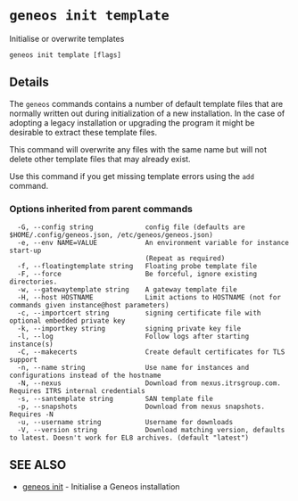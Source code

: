 # `geneos init template`

Initialise or overwrite templates

```text
geneos init template [flags]
```

## Details

The `geneos` commands contains a number of default template files
that are normally written out during initialization of a new
installation. In the case of adopting a legacy installation or
upgrading the program it might be desirable to extract these template
files.

This command will overwrite any files with the same name but will not
delete other template files that may already exist.

Use this command if you get missing template errors using the `add`
command.

### Options inherited from parent commands

```text
  -G, --config string             config file (defaults are $HOME/.config/geneos.json, /etc/geneos/geneos.json)
  -e, --env NAME=VALUE            An environment variable for instance start-up
                                  (Repeat as required)
  -f, --floatingtemplate string   Floating probe template file
  -F, --force                     Be forceful, ignore existing directories.
  -w, --gatewaytemplate string    A gateway template file
  -H, --host HOSTNAME             Limit actions to HOSTNAME (not for commands given instance@host parameters)
  -c, --importcert string         signing certificate file with optional embedded private key
  -k, --importkey string          signing private key file
  -l, --log                       Follow logs after starting instance(s)
  -C, --makecerts                 Create default certificates for TLS support
  -n, --name string               Use name for instances and configurations instead of the hostname
  -N, --nexus                     Download from nexus.itrsgroup.com. Requires ITRS internal credentials
  -s, --santemplate string        SAN template file
  -p, --snapshots                 Download from nexus snapshots. Requires -N
  -u, --username string           Username for downloads
  -V, --version string            Download matching version, defaults to latest. Doesn't work for EL8 archives. (default "latest")
```

## SEE ALSO

* [geneos init](geneos_init.md)	 - Initialise a Geneos installation
